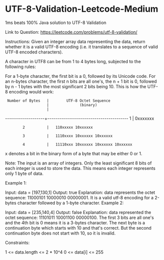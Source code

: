 # UTF-8-Validation-Leetcode-Medium
1ms beats 100% Java solution to UTF-8 Validation


Link to Question: https://leetcode.com/problems/utf-8-validation/


Instructions:
Given an integer array data representing the data, return whether it is a valid UTF-8 encoding (i.e. it translates to a sequence of valid UTF-8 encoded characters).

A character in UTF8 can be from 1 to 4 bytes long, subjected to the following rules:

For a 1-byte character, the first bit is a 0, followed by its Unicode code.
For an n-bytes character, the first n bits are all one's, the n + 1 bit is 0, followed by n - 1 bytes with the most significant 2 bits being 10.
This is how the UTF-8 encoding would work:

     Number of Bytes   |        UTF-8 Octet Sequence
                       |              (binary)
                       |
   --------------------+-----------------------------------------
            1          |   0xxxxxxx
 
            2          |   110xxxxx 10xxxxxx
            
            3          |   1110xxxx 10xxxxxx 10xxxxxx
            
            4          |   11110xxx 10xxxxxx 10xxxxxx 10xxxxxx
            
x denotes a bit in the binary form of a byte that may be either 0 or 1.

Note: The input is an array of integers. Only the least significant 8 bits of each integer is used to store the data. This means each integer represents only 1 byte of data.

 

Example 1:

Input: data = [197,130,1]
Output: true
Explanation: data represents the octet sequence: 11000101 10000010 00000001.
It is a valid utf-8 encoding for a 2-bytes character followed by a 1-byte character.
Example 2:

Input: data = [235,140,4]
Output: false
Explanation: data represented the octet sequence: 11101011 10001100 00000100.
The first 3 bits are all one's and the 4th bit is 0 means it is a 3-bytes character.
The next byte is a continuation byte which starts with 10 and that's correct.
But the second continuation byte does not start with 10, so it is invalid.
 

Constraints:

1 <= data.length <= 2 * 10^4
0 <= data[i] <= 255
